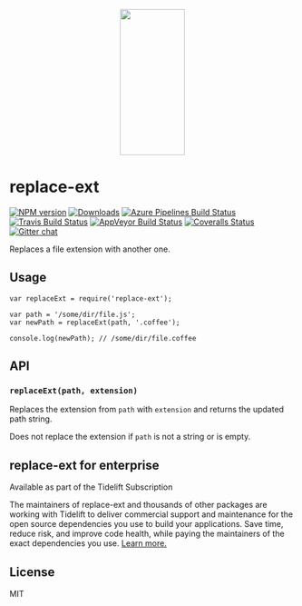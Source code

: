<p align="center">
  <a href="http://gulpjs.com">
    <img height="257" width="114" src="https://raw.githubusercontent.com/gulpjs/artwork/master/gulp-2x.png">
  </a>
</p>

<h1 id="replace-ext">replace-ext</h1>

<p><a href="https://www.npmjs.com/package/replace-ext"><img src="http://img.shields.io/npm/v/replace-ext.svg" alt="NPM version" /></a> <a href="https://www.npmjs.com/package/replace-ext"><img src="http://img.shields.io/npm/dm/replace-ext.svg" alt="Downloads" /></a> <a href="https://dev.azure.com/gulpjs/replace-ext/_build/latest?branchName=master"><img src="https://dev.azure.com/gulpjs/replace-ext/_apis/build/status/replace-ext?branchName=master" alt="Azure Pipelines Build Status" /></a> <a href="https://travis-ci.org/gulpjs/replace-ext"><img src="http://img.shields.io/travis/gulpjs/replace-ext.svg?label=travis-ci" alt="Travis Build Status" /></a> <a href="https://ci.appveyor.com/project/gulpjs/replace-ext"><img src="https://img.shields.io/appveyor/ci/gulpjs/replace-ext.svg?label=appveyor" alt="AppVeyor Build Status" /></a> <a href="https://coveralls.io/r/gulpjs/replace-ext"><img src="http://img.shields.io/coveralls/gulpjs/replace-ext/master.svg" alt="Coveralls Status" /></a> <a href="https://gitter.im/gulpjs/gulp"><img src="https://badges.gitter.im/gulpjs/gulp.svg" alt="Gitter chat" /></a></p>

<p>Replaces a file extension with another one.</p>

<h2 id="usage">Usage</h2>

<pre><code class="js">var replaceExt = require('replace-ext');

var path = '/some/dir/file.js';
var newPath = replaceExt(path, '.coffee');

console.log(newPath); // /some/dir/file.coffee
</code></pre>

<h2 id="api">API</h2>

<h3 id="%60replaceextpath%2C-extension%60"><code>replaceExt(path, extension)</code></h3>

<p>Replaces the extension from <code>path</code> with <code>extension</code> and returns the updated path string.</p>

<p>Does not replace the extension if <code>path</code> is not a string or is empty.</p>

<h2 id="replace-ext-for-enterprise">replace-ext for enterprise</h2>

<p>Available as part of the Tidelift Subscription</p>

<p>The maintainers of replace-ext and thousands of other packages are working with Tidelift to deliver commercial support and maintenance for the open source dependencies you use to build your applications. Save time, reduce risk, and improve code health, while paying the maintainers of the exact dependencies you use. <a href="https://tidelift.com/subscription/pkg/npm-replace-ext?utm_source=npm-replace-ext&amp;utm_medium=referral&amp;utm_campaign=enterprise&amp;utm_term=repo">Learn more.</a></p>

<h2 id="license">License</h2>

<p>MIT</p>
